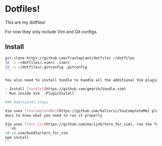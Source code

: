Dotfiles!
=========

This are my dotfiles!

For now they only include Vim and Git configs.

## Install

````sh
git clone https://github.com/franleplant/dotfiles ~/dotfiles
ln -s ~/dotfiles/.vimrc .vimrc
ln -s ~/dotfiles/.gitconfig .gitconfig
```

You also need to install Vundle to handle all the additional Vim plugins automatically.

- Install [Vundle](https://github.com/gmarik/Vundle.vim)
- Run inside Vim `:PluginInstall`

### Additional steps

Vim uses [YouCompleteMe](https://github.com/Valloric/YouCompleteMe) plugin, please read their 
docs to know what you need to run it properly

Vim uses [Tern.js](https://github.com/marijnh/tern_for_vim), run the following to complete its instalation
```sh
cd ~/.vim/bundle/tern_for_vim
npm install
```

